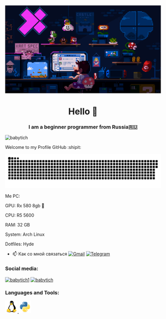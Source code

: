 ![Animation](./my-animation(2).gif)

<h1 align="center">Hello 👋</h1>
<h3 align="center">I am a beginner programmer from Russia🇷🇺</h3>

<p align="left"> <img src="https://komarev.com/ghpvc/?username=babytich&label=Profile%20views&color=0e75b6&style=flat" alt="babytich" /> </p>
Welcome to my Profile GitHub :shipit:

![GitHub Snake](./github-snake.svg)


Me PC:

GPU: Rx 580 8gb 🤧

CPU: R5 5600

RAM: 32 GB

System: Arch Linux 

Dotfiles: Hyde 


- 📫 Как со мной связаться [![Gmail](https://img.shields.io/badge/Gmail-red?logo=gmail&logoColor=white)](mailto:bossdim2004@gmail.com) [![Telegram](https://img.shields.io/badge/Telegram-0088cc?style=flat&logo=telegram&logoColor=white)](https://t.me/stoystoyl)







<h3 align="left">Social media:</h3>
<p align="left">
<a href="https://instagram.com/babytich1" target="blank"><img align="center" src="https://raw.githubusercontent.com/rahuldkjain/github-profile-readme-generator/master/src/images/icons/Social/instagram.svg" alt="babytich1" height="30" width="40" /></a>
<a href="https://discord.gg/babytich" target="blank"><img align="center" src="https://raw.githubusercontent.com/rahuldkjain/github-profile-readme-generator/master/src/images/icons/Social/discord.svg" alt="babytich" height="30" width="40" /></a>
</p>

<h3 align="left">Languages and Tools:</h3>
<p align="left"> <a href="https://www.linux.org/" target="_blank" rel="noreferrer"> <img src="https://raw.githubusercontent.com/devicons/devicon/master/icons/linux/linux-original.svg" alt="linux" width="40" height="40"/> </a> <a href="https://www.python.org" target="_blank" rel="noreferrer"> <img src="https://raw.githubusercontent.com/devicons/devicon/master/icons/python/python-original.svg" alt="python" width="40" height="40"/> </a> </p>

